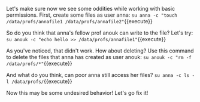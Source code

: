 Let's make sure now we see some oddities while working with basic permissions. First, create some files as user anna: `su anna -c "touch /data/profs/annafile1 /data/profs/annafile2"`{{execute}}

So do you think that anna's fellow prof anouk can write to the file? Let's try: `su anouk -c "echo hello >> /data/profs/annafile1"`{{execute}}

As you've noticed, that didn't work. How about deleting? Use this command to delete the files that anna has created as user anouk: `su anouk -c "rm -f /data/profs/*"`{{execute}}

And what do you think, can poor anna still access her files? `su anna -c ls -l /data/profs/`{{execute}}

Now this may be some undesired behavior! Let's go fix it!
